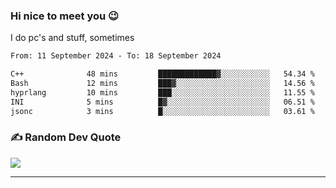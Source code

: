 ### Hi nice to meet you 😉 

I do pc's and stuff, sometimes

<!--START_SECTION:waka-->

```txt
From: 11 September 2024 - To: 18 September 2024

C++              48 mins         █████████████▓░░░░░░░░░░░   54.34 %
Bash             12 mins         ███▓░░░░░░░░░░░░░░░░░░░░░   14.56 %
hyprlang         10 mins         ███░░░░░░░░░░░░░░░░░░░░░░   11.55 %
INI              5 mins          █▓░░░░░░░░░░░░░░░░░░░░░░░   06.51 %
jsonc            3 mins          █░░░░░░░░░░░░░░░░░░░░░░░░   03.61 %
```

<!--END_SECTION:waka-->

### ✍️ Random Dev Quote
![](https://quotes-github-readme.vercel.app/api?type=horizontal&theme=dark)

---
